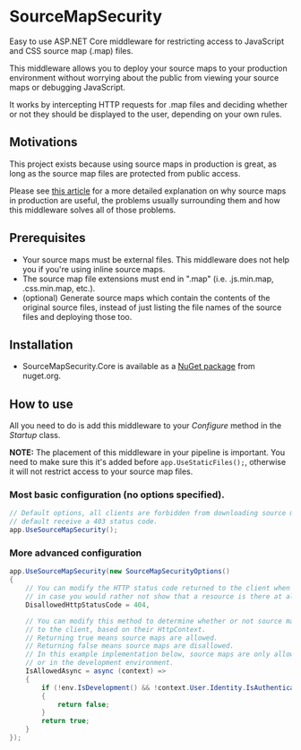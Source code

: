 # SourceMapSecurity

Easy to use ASP.NET Core middleware for restricting access to JavaScript and CSS source map (.map) files.

This middleware allows you to deploy your source maps to your production environment without worrying about the public from viewing your source maps or debugging JavaScript. 

It works by intercepting HTTP requests for .map files and deciding whether or not they should be displayed to the user, depending on your own rules. 

## Motivations 
This project exists because using source maps in production is great, as long as the source map files are protected from public access.

Please see [this article](https://www.davidomid.com/using-production-source-maps-securely-in-aspnet-core) for a more detailed explanation on why source maps in production are useful, the problems usually surrounding them and how this middleware solves all of those problems. 

## Prerequisites
- Your source maps must be external files. This middleware does not help you if you're using inline source maps. 
- The source map file extensions must end in ".map" (i.e. .js.min.map, .css.min.map, etc.). 
- (optional) Generate source maps which contain the contents of the original source files, instead of just listing the file names of the source files and deploying those too.

## Installation
- SourceMapSecurity.Core is available as a [NuGet package](https://www.nuget.org/packages/SourceMapSecurity.Core) from nuget.org. 

## How to use
All you need to do is add this middleware to your *Configure* method in the *Startup* class. 

**NOTE:** The placement of this middleware in your pipeline is important. You need to make sure this it's added before `app.UseStaticFiles();`,
otherwise it will not restrict access to your source map files. 

### Most basic configuration (no options specified). 

```csharp
// Default options, all clients are forbidden from downloading source maps and by 
// default receive a 403 status code. 
app.UseSourceMapSecurity();
```

### More advanced configuration  

```csharp
app.UseSourceMapSecurity(new SourceMapSecurityOptions()
{
    // You can modify the HTTP status code returned to the client when they don't have access, 
	// in case you would rather not show that a resource is there at all. 
    DisallowedHttpStatusCode = 404,

    // You can modify this method to determine whether or not source maps should be returned 
	// to the client, based on their HttpContext.
    // Returning true means source maps are allowed. 
    // Returning false means source maps are disallowed. 
    // In this example implementation below, source maps are only allowed if you're logged in, 
	// or in the development environment. 
    IsAllowedAsync = async (context) =>
    {
        if (!env.IsDevelopment() && !context.User.Identity.IsAuthenticated)
        {
            return false;
        }
        return true;
    }
}); 
```


